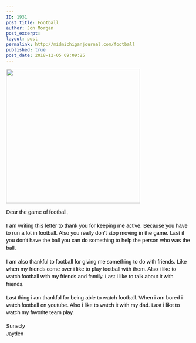 ```yaml
---
---
ID: 1931
post_title: Football
author: Jon Morgan
post_excerpt:
layout: post
permalink: http://midmichiganjournal.com/football
published: true
post_date: 2018-12-05 09:09:25
---
```

<p dir="ltr"><a href="http://midmichiganjournal.com/mid-michigan-journal-launches-30-days-of-thanksgiving-writing-challenge/null-20" rel="attachment wp-att-1601"><img class="alignnone size-medium wp-image-1601" src="http://midmichiganjournal.com/wp-content/uploads/2018/10/null-2-365x365.png" alt="" width="365" height="365" /></a></p>
<p dir="ltr" style="line-height: 1.38; margin-top: 0pt; margin-bottom: 0pt;"><span style="font-size: 11pt; font-family: Arial; color: #000000; background-color: transparent; font-weight: 400; font-style: normal; font-variant: normal; text-decoration: none; vertical-align: baseline; white-space: pre-wrap;">Dear the game of football,</span></p>
<b id="docs-internal-guid-660f55cb-7fff-3406-8a72-2fb5a477dece" style="font-weight: normal;"> </b>
<p dir="ltr" style="line-height: 1.38; margin-top: 0pt; margin-bottom: 0pt;"><span style="font-size: 11pt; font-family: Arial; color: #000000; background-color: transparent; font-weight: 400; font-style: normal; font-variant: normal; text-decoration: none; vertical-align: baseline; white-space: pre-wrap;">I am writing this letter to thank you for keeping me active. Because you have to run a lot in football. Also you really don’t stop moving in the game. Last if you don’t have the ball you can do something to help the person who was the ball.  </span></p>
<b style="font-weight: normal;"> </b>
<p dir="ltr" style="line-height: 1.38; margin-top: 0pt; margin-bottom: 0pt;"><span style="font-size: 11pt; font-family: Arial; color: #000000; background-color: transparent; font-weight: 400; font-style: normal; font-variant: normal; text-decoration: none; vertical-align: baseline; white-space: pre-wrap;">I am also thankful to football for giving me something to do with friends. Like when my friends come over i like to play football with them. Also i like to watch football with my friends and family. Last i like to talk about it with friends.</span></p>
<b style="font-weight: normal;"> </b>
<p dir="ltr" style="line-height: 1.38; margin-top: 0pt; margin-bottom: 0pt;"><span style="font-size: 11pt; font-family: Arial; color: #000000; background-color: transparent; font-weight: 400; font-style: normal; font-variant: normal; text-decoration: none; vertical-align: baseline; white-space: pre-wrap;">Last thing i am thankful for being able to watch football. When i am bored i watch football on youtube. Also i like to watch it with my dad. Last i like to watch my favorite team play. </span></p>
<b style="font-weight: normal;"> </b>
<p dir="ltr" style="line-height: 1.38; margin-top: 0pt; margin-bottom: 0pt;"><span style="font-size: 11pt; font-family: Arial; color: #000000; background-color: transparent; font-weight: 400; font-style: normal; font-variant: normal; text-decoration: none; vertical-align: baseline; white-space: pre-wrap;">Sunscly </span></p>
<p dir="ltr" style="line-height: 1.38; margin-top: 0pt; margin-bottom: 0pt;"><span style="font-size: 11pt; font-family: Arial; color: #000000; background-color: transparent; font-weight: 400; font-style: normal; font-variant: normal; text-decoration: none; vertical-align: baseline; white-space: pre-wrap;">Jayden </span></p>
<span style="font-size: 11pt; font-family: Arial; color: #000000; background-color: transparent; font-weight: 400; font-style: normal; font-variant: normal; text-decoration: none; vertical-align: baseline; white-space: pre-wrap;"> </span>